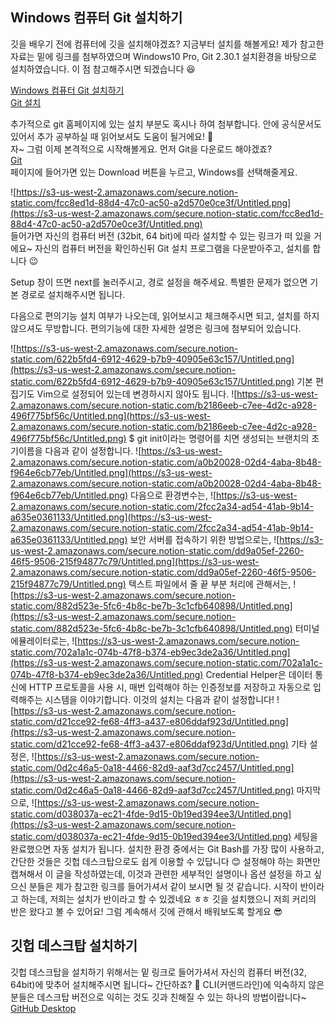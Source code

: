 ## Windows 컴퓨터 Git 설치하기
깃을 배우기 전에 컴퓨터에 깃을 설치해야겠죠? 지금부터 설치를 해볼게요! 제가 참고한 자료는 밑에 링크를 첨부하였으며 Windows10 Pro, Git 2.30.1 설치환경을 바탕으로 설치하였습니다. 이 점 참고해주시면 되겠습니다 😆   

[Windows 컴퓨터 Git 설치하기](https://velog.io/@saakmiso/Windows-%EC%BB%B4%ED%93%A8%ED%84%B0-Git-%EC%84%A4%EC%B9%98%ED%95%98%EA%B8%B0)   
[Git 설치](https://git-scm.com/book/ko/v2/%EC%8B%9C%EC%9E%91%ED%95%98%EA%B8%B0-Git-%EC%84%A4%EC%B9%98)   

추가적으로 git 홈페이지에 있는 설치 부분도 혹시나 하여 첨부합니다. 안에 공식문서도 있어서 추가 공부하실 때 읽어보셔도 도움이 될거에요! 🤩   
자~ 그럼 이제 본격적으로 시작해볼게요. 먼저 Git을 다운로드 해야겠죠?   
[Git](https://git-scm.com/)   
페이지에 들어가면 있는 Download 버튼을 누르고, Windows를 선택해줄게요.   

![https://s3-us-west-2.amazonaws.com/secure.notion-static.com/fcc8ed1d-88d4-47c0-ac50-a2d570e0ce3f/Untitled.png](https://s3-us-west-2.amazonaws.com/secure.notion-static.com/fcc8ed1d-88d4-47c0-ac50-a2d570e0ce3f/Untitled.png)   
들어가면 자신의 컴퓨터 버전 (32bit, 64 bit)에 따라 설치할 수 있는 링크가 떠 있을 거에요~ 자신의 컴퓨터 버전을 확인하신뒤 Git 설치 프로그램을 다운받아주고, 설치를 합니다 😉

Setup 창이 뜨면 next를 눌러주시고, 경로 설정을 해주세요. 특별한 문제가 없으면 기본 경로로 설치해주시면 됩니다.

다음으로 편의기능 설치 여부가 나오는데, 읽어보시고 체크해주시면 되고, 설치를 하지 않으셔도 무방합니다. 편의기능에 대한 자세한 설명은 링크에 첨부되어 있습니다.

![https://s3-us-west-2.amazonaws.com/secure.notion-static.com/622b5fd4-6912-4629-b7b9-40905e63c157/Untitled.png](https://s3-us-west-2.amazonaws.com/secure.notion-static.com/622b5fd4-6912-4629-b7b9-40905e63c157/Untitled.png)   기본 편집기도 Vim으로 설정되어 있는데 변경하시지 않아도 됩니다.   ![https://s3-us-west-2.amazonaws.com/secure.notion-static.com/b2186eeb-c7ee-4d2c-a928-496f775bf56c/Untitled.png](https://s3-us-west-2.amazonaws.com/secure.notion-static.com/b2186eeb-c7ee-4d2c-a928-496f775bf56c/Untitled.png)   $ git init이라는 명령어를 치면 생성되는 브랜치의 초기이름을 다음과 같이 설정합니다.   ![https://s3-us-west-2.amazonaws.com/secure.notion-static.com/a0b20028-02d4-4aba-8b48-f964e6cb77eb/Untitled.png](https://s3-us-west-2.amazonaws.com/secure.notion-static.com/a0b20028-02d4-4aba-8b48-f964e6cb77eb/Untitled.png)   다음으로 환경변수는,   ![https://s3-us-west-2.amazonaws.com/secure.notion-static.com/2fcc2a34-ad54-41ab-9b14-a635e0361133/Untitled.png](https://s3-us-west-2.amazonaws.com/secure.notion-static.com/2fcc2a34-ad54-41ab-9b14-a635e0361133/Untitled.png)   보안 서버를 접속하기 위한 방법으로는,   ![https://s3-us-west-2.amazonaws.com/secure.notion-static.com/dd9a05ef-2260-46f5-9506-215f94877c79/Untitled.png](https://s3-us-west-2.amazonaws.com/secure.notion-static.com/dd9a05ef-2260-46f5-9506-215f94877c79/Untitled.png)   텍스트 파일에서 줄 끝 부분 처리에 관해서는,   ![https://s3-us-west-2.amazonaws.com/secure.notion-static.com/882d523e-5fc6-4b8c-be7b-3c1cfb640898/Untitled.png](https://s3-us-west-2.amazonaws.com/secure.notion-static.com/882d523e-5fc6-4b8c-be7b-3c1cfb640898/Untitled.png)   터미널 에뮬레이터로는,   ![https://s3-us-west-2.amazonaws.com/secure.notion-static.com/702a1a1c-074b-47f8-b374-eb9ec3de2a36/Untitled.png](https://s3-us-west-2.amazonaws.com/secure.notion-static.com/702a1a1c-074b-47f8-b374-eb9ec3de2a36/Untitled.png)   Credential Helper은 데이터 통신에 HTTP 프로토콜을 사용 시, 매번 입력해야 하는 인증정보를 저장하고 자동으로 입력해주는 시스템을 이야기합니다. 이것의 설치는 다음과 같이 설정합니다!   ![https://s3-us-west-2.amazonaws.com/secure.notion-static.com/d21cce92-fe68-4ff3-a437-e806ddaf923d/Untitled.png](https://s3-us-west-2.amazonaws.com/secure.notion-static.com/d21cce92-fe68-4ff3-a437-e806ddaf923d/Untitled.png)   기타 설정은,   ![https://s3-us-west-2.amazonaws.com/secure.notion-static.com/0d2c46a5-0a18-4466-82d9-aaf3d7cc2457/Untitled.png](https://s3-us-west-2.amazonaws.com/secure.notion-static.com/0d2c46a5-0a18-4466-82d9-aaf3d7cc2457/Untitled.png)   마지막으로,   ![https://s3-us-west-2.amazonaws.com/secure.notion-static.com/d038037a-ec21-4fde-9d15-0b19ed394ee3/Untitled.png](https://s3-us-west-2.amazonaws.com/secure.notion-static.com/d038037a-ec21-4fde-9d15-0b19ed394ee3/Untitled.png)   세팅을 완료했으면 자동 설치가 됩니다. 설치한 환경 중에서는 Git Bash를 가장 많이 사용하고, 간단한 것들은 깃헙 데스크탑으로도 쉽게 이용할 수 있답니다 😊 설정해야 하는 화면만 캡쳐해서 이 글을 작성하였는데, 이것과 관련한 세부적인 설명이나 옵션 설정을 하고 싶으신 분들은 제가 참고한 링크를 들어가셔서 같이 보시면 될 것 같습니다. 시작이 반이라고 하는데, 저희는 설치가 반이라고 할 수 있겠네요 ㅎㅎ 깃을 설치했으니 저희 커리의 반은 왔다고 볼 수 있어요! 그럼 계속해서 깃에 관해서 배워보도록 할게요 😎   
## 깃헙 데스크탑 설치하기   
깃헙 데스크탑을 설치하기 위해서는 밑 링크로 들어가셔서 자신의 컴퓨터 버전(32, 64bit)에 맞추어 설치해주시면 됩니다~ 간단하죠? 🙂 CLI(커맨드라인)에 익숙하지 않은 분들은 데스크탑 버전으로 익히는 것도 깃과 친해질 수 있는 하나의 방법이랍니다~   [GitHub Desktop](https://desktop.github.com/)
